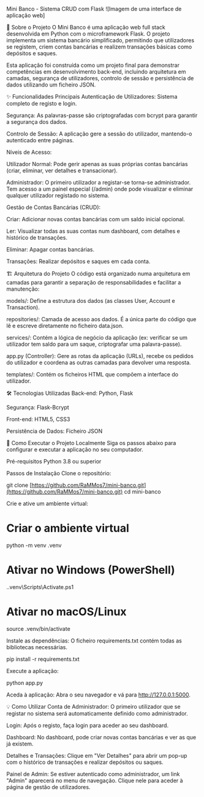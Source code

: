 Mini Banco - Sistema CRUD com Flask
![Imagem de uma interface de aplicação web]

📖 Sobre o Projeto
O Mini Banco é uma aplicação web full stack desenvolvida em Python com o microframework Flask. O projeto implementa um sistema bancário simplificado, permitindo que utilizadores se registem, criem contas bancárias e realizem transações básicas como depósitos e saques.

Esta aplicação foi construída como um projeto final para demonstrar competências em desenvolvimento back-end, incluindo arquitetura em camadas, segurança de utilizadores, controlo de sessão e persistência de dados utilizando um ficheiro JSON.

✨ Funcionalidades Principais
Autenticação de Utilizadores: Sistema completo de registo e login.

Segurança: As palavras-passe são criptografadas com bcrypt para garantir a segurança dos dados.

Controlo de Sessão: A aplicação gere a sessão do utilizador, mantendo-o autenticado entre páginas.

Níveis de Acesso:

Utilizador Normal: Pode gerir apenas as suas próprias contas bancárias (criar, eliminar, ver detalhes e transacionar).

Administrador: O primeiro utilizador a registar-se torna-se administrador. Tem acesso a um painel especial (/admin) onde pode visualizar e eliminar qualquer utilizador registado no sistema.

Gestão de Contas Bancárias (CRUD):

Criar: Adicionar novas contas bancárias com um saldo inicial opcional.

Ler: Visualizar todas as suas contas num dashboard, com detalhes e histórico de transações.

Eliminar: Apagar contas bancárias.

Transações: Realizar depósitos e saques em cada conta.

🏗️ Arquitetura do Projeto
O código está organizado numa arquitetura em camadas para garantir a separação de responsabilidades e facilitar a manutenção:

models/: Define a estrutura dos dados (as classes User, Account e Transaction).

repositories/: Camada de acesso aos dados. É a única parte do código que lê e escreve diretamente no ficheiro data.json.

services/: Contém a lógica de negócio da aplicação (ex: verificar se um utilizador tem saldo para um saque, criptografar uma palavra-passe).

app.py (Controller): Gere as rotas da aplicação (URLs), recebe os pedidos do utilizador e coordena as outras camadas para devolver uma resposta.

templates/: Contém os ficheiros HTML que compõem a interface do utilizador.

🛠️ Tecnologias Utilizadas
Back-end: Python, Flask

Segurança: Flask-Bcrypt

Front-end: HTML5, CSS3

Persistência de Dados: Ficheiro JSON

🚀 Como Executar o Projeto Localmente
Siga os passos abaixo para configurar e executar a aplicação no seu computador.

Pré-requisitos
Python 3.8 ou superior

Passos de Instalação
Clone o repositório:

git clone [https://github.com/RaMMos7/mini-banco.git](https://github.com/RaMMos7/mini-banco.git)
cd mini-banco

Crie e ative um ambiente virtual:

# Criar o ambiente virtual
python -m venv .venv

# Ativar no Windows (PowerShell)
.\.venv\Scripts\Activate.ps1

# Ativar no macOS/Linux
source .venv/bin/activate

Instale as dependências:
O ficheiro requirements.txt contém todas as bibliotecas necessárias.

pip install -r requirements.txt

Execute a aplicação:

python app.py

Aceda à aplicação:
Abra o seu navegador e vá para http://127.0.0.1:5000.

💡 Como Utilizar
Conta de Administrador: O primeiro utilizador que se registar no sistema será automaticamente definido como administrador.

Login: Após o registo, faça login para aceder ao seu dashboard.

Dashboard: No dashboard, pode criar novas contas bancárias e ver as que já existem.

Detalhes e Transações: Clique em "Ver Detalhes" para abrir um pop-up com o histórico de transações e realizar depósitos ou saques.

Painel de Admin: Se estiver autenticado como administrador, um link "Admin" aparecerá no menu de navegação. Clique nele para aceder à página de gestão de utilizadores.
